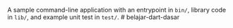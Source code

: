 A sample command-line application with an entrypoint in `bin/`, library code
in `lib/`, and example unit test in `test/`.
#   b e l a j a r - d a r t - d a s a r  
 